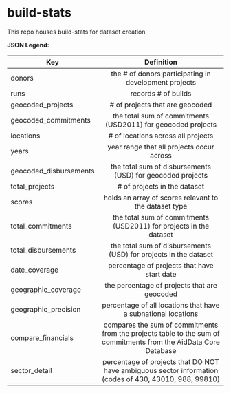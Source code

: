 # build-stats
This repo houses build-stats for dataset creation

**JSON Legend:**

| Key   |      Definition      |
|----------|:-------------:|
| donors | the # of donors participating in development projects |
| runs |    records # of builds  |
| geocoded_projects | # of projects that are geocoded |
| geocoded_commitments | the total sum of commitments (USD2011) for geocoded projects  |
| locations  | # of locations across all projects |
| years | year range that all projects occur across  |
| geocoded_disbursements | the total sum of disbursements (USD) for geocoded projects |
| total_projects | # of projects in the dataset |
| scores | holds an array of scores relevant to the dataset type |
| total_commitments | the total sum of commitments (USD2011) for projects in the dataset |
| total_disbursements | the total sum of disbursements (USD) for projects in the dataset |
| date_coverage | percentage of projects that have start date |
| geographic_coverage | the percentage of projects that are geocoded |
| geographic_precision | percentage of all locations that have a subnational locations |
| compare_financials | compares the sum of commitments from the projects table to the sum of commitments from the AidData Core Database |
| sector_detail | percentage of projects that DO NOT have ambiguous sector information (codes of 430, 43010, 988, 99810) |


    
